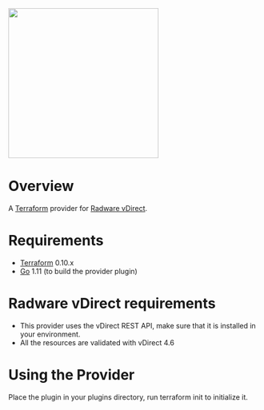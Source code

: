 <img src="https://www.radware.com/RadwareSite/MediaLibraries/Images/logo.svg" width="300px">

# Overview
A [Terraform](terraform.io) provider for [Radware vDirect](https://www.radware.com/products/vdirect/).

# Requirements
-	[Terraform](https://www.terraform.io/downloads.html) 0.10.x
-	[Go](https://golang.org/doc/install) 1.11 (to build the provider plugin)

# Radware vDirect requirements
- This provider uses the vDirect REST API, make sure that it is installed in your environment.
- All the resources are validated with vDirect 4.6

# Using the Provider

Place the plugin in your plugins directory, run terraform init to initialize it.
